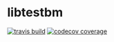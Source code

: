 # libtestbm

[![travis build](https://img.shields.io/travis/igiagante/libtest.svg)](https://travis-ci.org/igiagante/libtest)
[![codecov coverage](https://img.shields.io/codecov/c/github/igiagante/libtest.svg)](https://codecov.io/gh/igiagante/libtest)